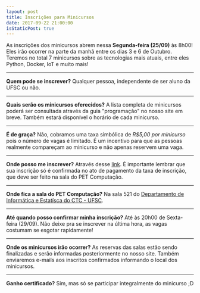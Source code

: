 ```yaml
---
layout: post
title: Inscrições para Minicursos
date: 2017-09-22 21:00:00
isStaticPost: true
---
```


As inscrições dos minicursos abrem nessa **Segunda-feira (25/09)** às 8h00! Eles
irão ocorrer na parte da manhã entre os dias 3 e 6 de Outubro. Teremos no total
7 minicursos sobre as tecnologias mais atuais, entre eles Python, Docker, IoT e
muito mais!

-----
**Quem pode se inscrever?**
Qualquer pessoa, independente de ser aluno da UFSC ou não.

-----
**Quais serão os minicursos oferecidos?**
A lista completa de minicursos poderá ser consultada através da guia
"programação" no nosso site em breve. Também estará disponível o horário de cada
minicurso.

-----
**É de graça?**
Não, cobramos uma taxa simbólica de *R$5,00 por minicurso* pois o número de
vagas é limitado. É um incentivo para que as pessoas realmente compareçam ao
minicurso e não apenas reservem uma vaga.

-----
**Onde posso me inscrever?**
Através desse [link](https://docs.google.com/forms/d/e/1FAIpQLSehOcMVaKgfWkiL1R3TF1GP7CxFvQpQJaCeEYGuWwbJ4LyFxw/closedform).
É importante lembrar que sua inscrição só é confirmada no ato de pagamento da
taxa de inscrição, que deve ser feito na sala do PET Computação.

-----
**Onde fica a sala do PET Computação?**
Na sala 521 do [Departamento de Informática e Estatísca do CTC - UFSC](https://goo.gl/ELLHPX).


-----
**Até quando posso confirmar minha inscrição?**
Até às 20h00 de Sexta-feira (29/09). Não deixe pra se inscrever na última hora,
as vagas costumam se esgotar rapidamente!


-----
**Onde os minicursos irão ocorrer?**
As reservas das salas estão sendo finalizadas e serão informadas posteriormente
no nosso site. Também enviaremos e-mails aos inscritos confirmados informando o
local dos minicursos.


-----
**Ganho certificado?**
Sim, mas só se participar integralmente do minicurso ;D
